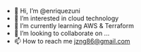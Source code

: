 - 👋 Hi, I’m @enriquezuni
- 👀 I’m interested in cloud technology
- 🌱 I’m currently learning AWS & Terraform
- 💞️ I’m looking to collaborate on ...
- 📫 How to reach me jzng86@gmail.com 

<!---
enriquezuni/enriquezuni is a ✨ special ✨ repository because its `README.md` (this file) appears on your GitHub profile.
You can click the Preview link to take a look at your changes.
--->
